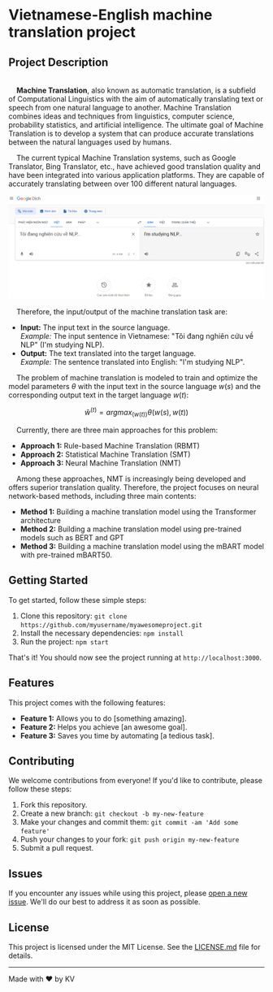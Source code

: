 # **Vietnamese-English machine translation project**

## Project Description
\
&nbsp;&nbsp;&nbsp;&nbsp;**Machine Translation**, also known as automatic translation, is a subfield of Computational Linguistics with the aim of automatically translating text or speech from one natural language to another. Machine Translation combines ideas and techniques from linguistics, computer science, probability statistics, and artificial intelligence. The ultimate goal of Machine Translation is to develop a system that can produce accurate translations between the natural languages used by humans.

&nbsp;&nbsp;&nbsp;&nbsp;The current typical Machine Translation systems, such as Google Translator, Bing Translator, etc., have achieved good translation quality and have been integrated into various application platforms. They are capable of accurately translating between over 100 different natural languages.

![Google Translator](images/gg_translator.PNG)

&nbsp;&nbsp;&nbsp;&nbsp;Therefore, the input/output of the machine translation task are:
- **Input:** The input text in the source language.\
*Example:* The input sentence in Vietnamese: "Tôi đang nghiên cứu về NLP" (I'm studying NLP).
- **Output:** The text translated into the target language.\
*Example:* The sentence translated into English: "I'm studying NLP".

&nbsp;&nbsp;&nbsp;&nbsp;The problem of machine translation is modeled to train and 
optimize the model parameters $θ$ with the input text in the source language $w(s)$ and the corresponding output text in the target language $w(t)$:

$$ŵ^{(t)} = argmax_{(w(t))}θ(w(s), w(t))$$

&nbsp;&nbsp;&nbsp;&nbsp;Currently, there are three main approaches for this problem:
- **Approach 1:** Rule-based Machine Translation (RBMT)
- **Approach 2:** Statistical Machine Translation (SMT)
- **Approach 3:** Neural Machine Translation (NMT)

&nbsp;&nbsp;&nbsp;&nbsp;Among these approaches, NMT is increasingly being developed and offers superior translation quality. Therefore, the project focuses on neural network-based methods, including three main contents:
- **Method 1:** Building a machine translation model using the Transformer architecture
- **Method 2:** Building a machine translation model using pre-trained models such as BERT and GPT
- **Method 3:** Building a machine translation model using the mBART model with pre-trained mBART50.

## Getting Started

To get started, follow these simple steps:

1. Clone this repository: `git clone https://github.com/myusername/myawesomeproject.git`
2. Install the necessary dependencies: `npm install`
3. Run the project: `npm start`

That's it! You should now see the project running at `http://localhost:3000`.

## Features

This project comes with the following features:

- **Feature 1:** Allows you to do [something amazing].
- **Feature 2:** Helps you achieve [an awesome goal].
- **Feature 3:** Saves you time by automating [a tedious task].

## Contributing

We welcome contributions from everyone! If you'd like to contribute, please follow these steps:

1. Fork this repository.
2. Create a new branch: `git checkout -b my-new-feature`
3. Make your changes and commit them: `git commit -am 'Add some feature'`
4. Push your changes to your fork: `git push origin my-new-feature`
5. Submit a pull request.

## Issues

If you encounter any issues while using this project, please [open a new issue](https://github.com/myusername/myawesomeproject/issues/new). We'll do our best to address it as soon as possible.

## License

This project is licensed under the MIT License. See the [LICENSE.md](LICENSE.md) file for details.

---

Made with :heart: by KV
